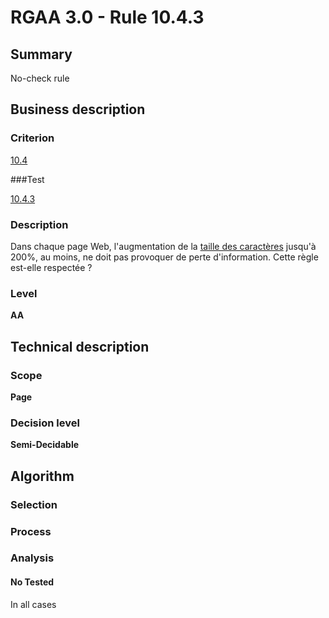# RGAA 3.0 -  Rule 10.4.3

## Summary

No-check rule

## Business description

### Criterion

[10.4](http://references.modernisation.gouv.fr/referentiel-technique-0#crit-10-4)

###Test

[10.4.3](http://disic.github.io/rgaa_referentiel_en/RGAA3.0_Criteria_English_version_v1.html#test-10-4-3)

### Description

Dans chaque page Web, l'augmentation de la <a href="http://references.modernisation.gouv.fr/referentiel-technique-0#mTailleCaractere">taille des caract&egrave;res</a> jusqu'&agrave; 200%, au moins, ne doit pas provoquer de perte d'information. Cette r&egrave;gle est-elle respect&eacute;e ?

### Level

**AA**

## Technical description

### Scope

**Page**

### Decision level

**Semi-Decidable**

## Algorithm

### Selection

### Process

### Analysis

#### No Tested 

In all cases

